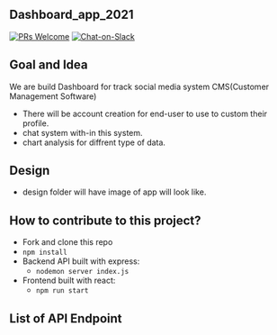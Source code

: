 ## Dashboard_app_2021

[![PRs Welcome](https://img.shields.io/badge/PRs-welcome-brightgreen.svg?style=flat-square)](http://makeapullrequest.com)
[![Chat-on-Slack](https://img.shields.io/badge/chat-slack-blueviolet)](https://join.slack.com/t/justlearningtheweb/shared_invite/enQtODkzMTQ1OTA2NjI4LTA0MjhjYjFhOTQxYzAyNGMxODc1OTEwYjhmOGM1MGVmMTAyYTI5NTk2M2Y1Zjk2ZDE0MTllNmQ5YzY4NjlmNWY)

## Goal and Idea
We are build Dashboard for track social media system CMS(Customer Management Software)
* There will be account creation for end-user to use to custom their profile.
* chat system with-in this system.
* chart analysis for diffrent type of data. 

## Design
- design folder will have image of app will look like.

## How to contribute to this project?
* Fork and clone this repo
* `npm install`
* Backend API built with express:
    * `nodemon server index.js`
* Frontend built with react:
    * `npm run start`

## List of API Endpoint